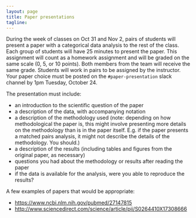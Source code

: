 ```yaml
---
layout: page
title: Paper presentations
tagline: 
---
```


During the week of classes on Oct 31 and Nov 2, pairs of students will present a paper with a categorical data analysis to the rest of the class. Each group of students will have 25 minutes to present the paper. This assignment will count as a homework assignment and will be graded on the same scale (0, 5, or 10 points). Both members from the team will receive the same grade. Students will work in pairs to be assigned by the instructor. Your paper choice must be posted on the `#paper-presentation` slack channel by 1pm Tuesday, October 24.

The presentation must include:

 - an introduction to the scientific question of the paper
 - a description of the data, with accompanying notation 
 - a description of the methodology used (note: depending on how methodological the paper is, this might involve presenting more details on the methodology than is in the paper itself. E.g. if the paper presents a matched pairs analysis, it might not describe the details of the methodology. You should.)
 - a description of the results (including tables and figures from the original paper, as necessary)
 - questions you had about the methodology or results after reading the paper
 - if the data is available for the analysis, were you able to reproduce the results?
 
A few examples of papers that would be appropriate:

 - https://www.ncbi.nlm.nih.gov/pubmed/27147815
 - http://www.sciencedirect.com/science/article/pii/S0264410X17308666
 